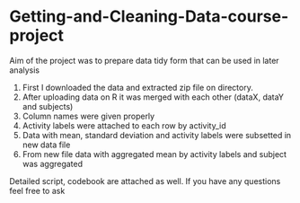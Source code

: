 # Getting-and-Cleaning-Data-course-project

 Aim of the project was to prepare data tidy form that can be used in later analysis
 
 1. First I downloaded the data and extracted zip file on directory. 
 2. After uploading data  on R it was merged with each other (dataX, dataY and subjects)
 3. Column names were given properly
 4. Activity labels were attached to each row by activity_id
 5. Data with mean, standard deviation and activity labels were subsetted in new data file
 6. From  new file  data with aggregated mean by activity labels and subject was aggregated

 Detailed script, codebook are attached as well.
 If you have any questions feel free to ask
